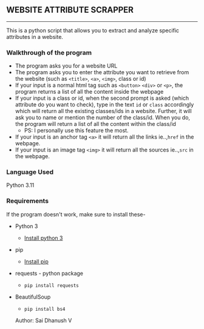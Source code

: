 ## WEBSITE ATTRIBUTE SCRAPPER
- - -
This is a python script that allows you to extract and analyze specific attributes in a website.
### Walkthrough of the program
* The program asks you for a website URL
* The program asks you to enter the attribute you want to retrieve from the website (such as `<title>`, `<a>`, `<img>`, class or id)
* If your input is a normal html tag such as `<button>` `<div>` or `<p>`, the program returns a list of all the content inside the webpage
* If your input is a class or id, when the second prompt is asked (which attribute do you want to check), type in the text `id` or `class` accordingly which will return all the existing classes/ids in a website. Further, it will ask you to name or mention the number of the class/id. When you do, the program will return a list of all the content within the class/id
  * PS: I personally use this feature the most.
* If your input is an anchor tag `<a>` it will return all the links ie..,`href` in the webpage.
* If your input is an image tag `<img>` it will return all the sources ie..,`src` in the webpage.

### Language Used
Python 3.11

### Requirements
If the program doesn't work, make sure to install these-
* Python 3
  * [Install python 3](https://www.python.org/downloads/)
* pip
  * [Install pip](https://pip.pypa.io/en/stable/installation/)
* requests - python package
  * ``pip install requests``
* BeautifulSoup
  * ``pip install bs4``
 
  Author: Sai Dhanush V
